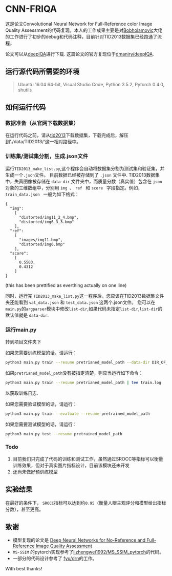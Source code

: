 # CNN-FRIQA
这是论文Convolutional Neural Network for Full-Reference color Image Quality Assessment的代码复现，本人的工作成果主要是对[Bobholamovic](https://github.com/Bobholamovic)大佬的工作进行了初步的debug和代码注释，目前针对TID2013数据集已经跑通了流程。

论文可以从[deepIQA](https://arxiv.org/abs/1612.01697)进行下载. 这篇论文的官方复现位于[dmaniry/deepIQA](https://github.com/dmaniry/deepIQA). 
  
  
## 运行源代码所需要的环境
> Ubuntu 16.04 64-bit, Visual Studio Code, Python 3.5.2, Pytorch 0.4.0, shutils
  
  
  
## 如何运行代码

### 数据准备（从官网下载数据集）
在运行代码之前，请从[tid2013](https://www.ponomarenko.info/tid2013.html)下载数据集，下载完成后，解压到'./data/TID2013/'这一相对路径中。

### 训练集/测试集分割，生成.json文件
运行`TID2013_make_list.py`,这个程序会自动将数据集分割为测试集和验证集，并生成一个`.json`文件。
目前数据已经被存储到了 `.json` 文件中. TID2013数据集中，失真图像被存储在 `data-dir` 文件夹中，而质量分数（真实值）包含在  `json ` 对象的三维数组中，分别用  `img `、 `ref ` 和  `score ` 字段指定。例如， `train_data.json ` 一般为如下格式：

```
{
  "img":
    [
      "distorted/img11_2_4.bmp", 
      "distorted/img6_3_3.bmp"
    ], 
  "ref":
    [
      "images/img11.bmp", 
      "distorted/img6.bmp"
    ], 
  "score":
    [
      0.5503, 
      0.4312
    ]
}
```
(this has been prettified as everthing actually on one line)

同时，运行完 `TID2013_make_list.py`这一程序后，您应该在TID2013数据集文件夹还能看到 `val_data.json` 和 `test_data.json` 这两个.json文件。 您可以在`main.py`的`argparser`模块中修改`list-dir`,如果代码未指定`list-dir`,`list-dir`的默认值就是 `data-dir`. 


### 运行main.py
转到项目文件夹下

如果您需要训练模型的话，请运行：
```bash
python3 main.py train --resume pretrianed_model_path --data-dir DIR_OF_DATASET
```

如果`pretrianed_model_path`没有被指定清楚，则应当运行如下命令：

```bash
python3 main.py train --resume pretrianed_model_path | tee train.log
```
以获取训练日志. 
  
如果您需要验证模型的话，请运行：
```bash
python3 main.py train --evaluate --resume pretrained_model_path
```
  
如果您需要测试模型的话，请运行：
```bash
python3 main.py test --resume pretrained_model_path
```

  
### Todo

1. 目前我们只完成了代码的训练和测试工作，虽然通过SROCC等指标可以衡量训练效果，但对于真实图片指标设计，目前该模块还未开发
2. 还尚未做好预训练模型
  
## 实验结果
在最好的条件下， `SROCC`指标可以达到约`0.95`（衡量人眼主观评分和模型给出指标分数），甚至更高。 

  
## 致谢
+ 模型复现的论文是 [Deep Neural Networks for No-Reference and Full-Reference Image Quality Assessment](https://arxiv.org/abs/1612.01697)
+  `MS-SSIM` 的pytorch实现参考了[lizhengwei1992/MS_SSIM_pytorch](https://github.com/lizhengwei1992/MS_SSIM_pytorch.git)的代码。
+ 一部分的代码设计参考了 [fyu/drn](https://github.com/fyu/drn)的工作。

With best thanks!  

  
